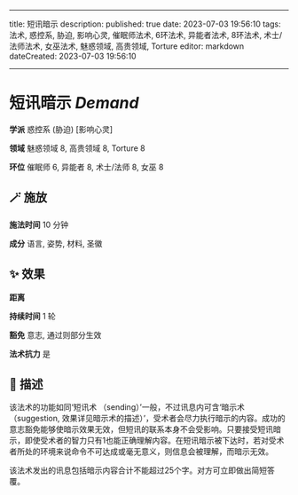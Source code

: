 
---
title: 短讯暗示
description: 
published: true
date: 2023-07-03 19:56:10
tags: 法术, 惑控系, 胁迫, 影响心灵, 催眠师法术, 6环法术, 异能者法术, 8环法术, 术士/法师法术, 女巫法术, 魅惑领域, 高贵领域, Torture
editor: markdown
dateCreated: 2023-07-03 19:56:10

---

# **短讯暗示** *Demand*

**学派** 惑控系 (胁迫) \[影响心灵\] 

**领域** 魅惑领域 8, 高贵领域 8, Torture 8

**环位** 催眠师 6, 异能者 8, 术士/法师 8, 女巫 8

## 🪄 施放

**施法时间** 10 分钟

**成分** 语言, 姿势, 材料, 圣徽

## ✨ 效果  

**距离**   

**持续时间** 1 轮 

**豁免** 意志, 通过则部分生效

**法术抗力** 是

## 📖 描述

该法术的功能如同‘短讯术 （sending）’一般，不过讯息内可含‘暗示术 （suggestion, 效果详见暗示术的描述）’，受术者会尽力执行暗示的内容。成功的意志豁免能够使暗示效果无效，但短讯的联系本身不会受影响。只要接受短讯暗示，即使受术者的智力只有1也能正确理解内容。在短讯暗示被下达时，若对受术者所处的环境来说命令不可达成或毫无意义，则信息会被理解，而暗示无效。

该法术发出的讯息包括暗示内容合计不能超过25个字。对方可立即做出简短答覆。
    
